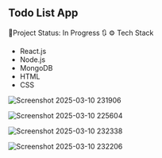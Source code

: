 ## Todo List App
🚧Project Status: In Progress 🔃
⚙️ Tech Stack 
  - React.js
  - Node.js
  - MongoDB
  - HTML
  - CSS

![Screenshot 2025-03-10 231906](https://github.com/user-attachments/assets/4ce05be7-e234-417d-9e8e-a31a0788ebec)

![Screenshot 2025-03-10 225604](https://github.com/user-attachments/assets/d12284e1-5092-406a-9357-c8cadd39fcc5)


![Screenshot 2025-03-10 232338](https://github.com/user-attachments/assets/65922401-56b8-4fe9-bc90-6fb7378732c1)

![Screenshot 2025-03-10 232206](https://github.com/user-attachments/assets/06cd2f9f-12bc-40c8-81a5-f3777bc1d715)
